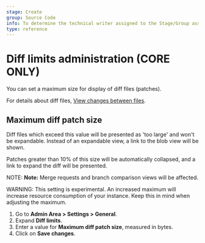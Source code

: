 ```yaml
---
stage: Create
group: Source Code
info: To determine the technical writer assigned to the Stage/Group associated with this page, see https://about.gitlab.com/handbook/engineering/ux/technical-writing/#assignments
type: reference
---
```


# Diff limits administration **(CORE ONLY)**

You can set a maximum size for display of diff files (patches).

For details about diff files, [View changes between files](../project/merge_requests/reviewing_and_managing_merge_requests.md#view-changes-between-file-versions).

## Maximum diff patch size

Diff files which exceed this value will be presented as 'too large' and won't
be expandable. Instead of an expandable view, a link to the blob view will be
shown.

Patches greater than 10% of this size will be automatically collapsed, and a
link to expand the diff will be presented.

NOTE: **Note:**
Merge requests and branch comparison views will be affected.

WARNING:
This setting is experimental. An increased maximum will increase resource
consumption of your instance. Keep this in mind when adjusting the maximum.

1. Go to **Admin Area > Settings > General**.
1. Expand **Diff limits**.
1. Enter a value for **Maximum diff patch size**, measured in bytes.
1. Click on **Save changes**.

<!-- ## Troubleshooting

Include any troubleshooting steps that you can foresee. If you know beforehand what issues
one might have when setting this up, or when something is changed, or on upgrading, it's
important to describe those, too. Think of things that may go wrong and include them here.
This is important to minimize requests for support, and to avoid doc comments with
questions that you know someone might ask.

Each scenario can be a third-level heading, e.g. `### Getting error message X`.
If you have none to add when creating a doc, leave this section in place
but commented out to help encourage others to add to it in the future. -->
